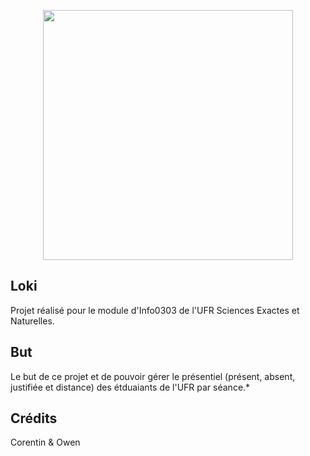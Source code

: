<p align="center"><a href="https://laravel.com" target="_blank"><img src="https://raw.githubusercontent.com/laravel/art/master/logo-lockup/5%20SVG/2%20CMYK/1%20Full%20Color/laravel-logolockup-cmyk-red.svg" width="400"></a></p>

## Loki

Projet réalisé pour le module d'Info0303 de l'UFR Sciences Exactes et Naturelles.


## But

Le but de ce projet et de pouvoir gérer le présentiel (présent, absent, justifiée et distance) des étduaiants de l'UFR par séance.*

## Crédits

Corentin & Owen
